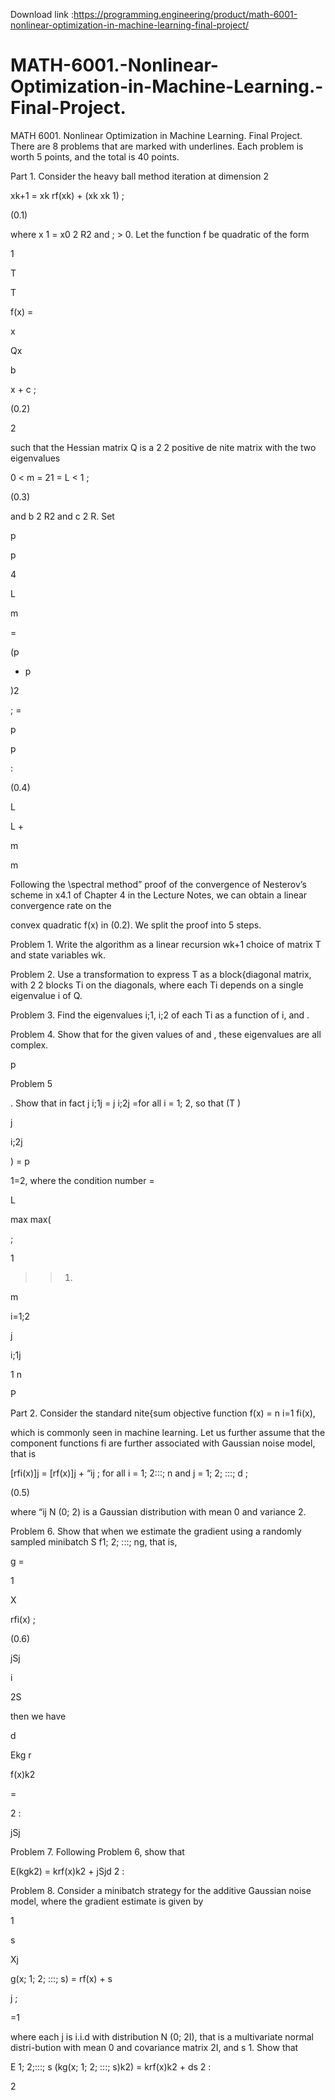 Download link :https://programming.engineering/product/math-6001-nonlinear-optimization-in-machine-learning-final-project/

# MATH-6001.-Nonlinear-Optimization-in-Machine-Learning.-Final-Project.
MATH 6001. Nonlinear Optimization in Machine Learning. Final Project.
There are 8 problems that are marked with underlines. Each problem is worth 5 points, and the total is 40 points.

Part 1. Consider the heavy ball method iteration at dimension 2

xk+1 = xk rf(xk) + (xk xk 1) ;

(0.1)

where x 1 = x0 2 R2 and ; > 0. Let the function f be quadratic of the form

1

T

T

f(x) =

x

Qx

b

x + c ;

(0.2)

2

such that the Hessian matrix Q is a 2 2 positive de nite matrix with the two eigenvalues

0 < m = 21 = L < 1 ;

(0.3)

and b 2 R2 and c 2 R. Set

p

p

4

L

m

=

(p

+ p

)2

; =

p

p

:

(0.4)

L

L +

m

m

Following the \spectral method” proof of the convergence of Nesterov’s scheme in x4.1 of Chapter 4 in the Lecture Notes, we can obtain a linear convergence rate on the

convex quadratic f(x) in (0.2). We split the proof into 5 steps.

Problem 1. Write the algorithm as a linear recursion wk+1 choice of matrix T and state variables wk.

Problem 2. Use a transformation to express T as a block{diagonal matrix, with 2 2 blocks Ti on the diagonals, where each Ti depends on a single eigenvalue i of Q.

Problem 3. Find the eigenvalues i;1, i;2 of each Ti as a function of i, and .

Problem 4. Show that for the given values of and , these eigenvalues are all complex.

p

Problem 5

. Show that in fact j i;1j = j i;2j =for all i = 1; 2, so that (T )

j

i;2j

) = p

1=2, where the condition number =

L

max max(

;

1

>> 1.

m

i=1;2

j

i;1j


1 n

P

Part 2. Consider the standard nite{sum objective function f(x) = n i=1 fi(x),

which is commonly seen in machine learning. Let us further assume that the component functions fi are further associated with Gaussian noise model, that is

[rfi(x)]j = [rf(x)]j + “ij ; for all i = 1; 2:::; n and j = 1; 2; :::; d ;

(0.5)

where “ij N (0; 2) is a Gaussian distribution with mean 0 and variance 2.

Problem 6. Show that when we estimate the gradient using a randomly sampled minibatch S f1; 2; :::; ng, that is,

g =

1

X

rfi(x) ;

(0.6)

jSj

i

2S

then we have

d

Ekg r

f(x)k2

=

2 :

jSj

Problem 7. Following Problem 6, show that

E(kgk2) = krf(x)k2 + jSjd 2 :

Problem 8. Consider a minibatch strategy for the additive Gaussian noise model, where the gradient estimate is given by

1

s

Xj

g(x; 1; 2; :::; s) = rf(x) + s

j ;

=1

where each j is i.i.d with distribution N (0; 2I), that is a multivariate normal distri-bution with mean 0 and covariance matrix 2I, and s 1. Show that

E 1; 2;:::; s (kg(x; 1; 2; :::; s)k2) = krf(x)k2 + ds 2 :

2
